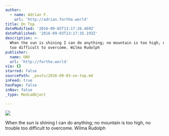 ```yaml
---
author:
  - name: Adrian F.
    url: 'http://adrian.forthe.world'
title: On Top
dateModified: '2016-09-03T13:17:26.469Z'
datePublished: '2016-09-03T13:17:35.193Z'
description: >-
  When the sun is shining I can do anything; no mountain is too high, no trouble
  too difficult to overcome. Wilma Rudolph
publisher:
  name: UNV
  url: 'http://forthe.world'
via: {}
starred: false
sourcePath: _posts/2016-09-03-on-top.md
inFeed: true
hasPage: false
inNav: false
_type: MediaObject

---
```

![](https://the-grid-user-content.s3-us-west-2.amazonaws.com/f17a49a9-2f42-45a7-b5f3-622d4f4fa5b3.jpg)

When the sun is shining I can do anything; no mountain is too high, no trouble too difficult to overcome. Wilma Rudolph